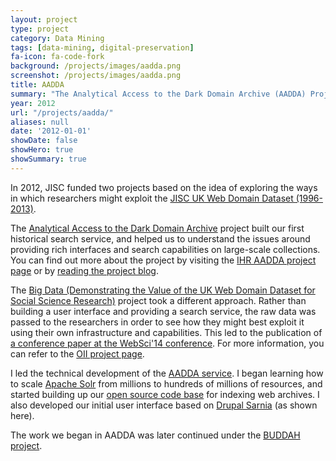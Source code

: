 ```yaml
---
layout: project
type: project
category: Data Mining
tags: [data-mining, digital-preservation]
fa-icon: fa-code-fork
background: /projects/images/aadda.png
screenshot: /projects/images/aadda.png
title: AADDA
summary: "The Analytical Access to the Dark Domain Archive (AADDA) Project."
year: 2012
url: "/projects/aadda/"
aliases: null
date: '2012-01-01'
showDate: false
showHero: true
showSummary: true
---
```


In 2012, JISC funded two projects based on the idea of exploring the ways in which researchers might exploit the [JISC UK Web Domain Dataset (1996-2013)][2].

The [Analytical Access to the Dark Domain Archive][1] project built our first historical search service, and helped us to understand the issues around providing rich interfaces and search capabilities on large-scale collections. You can find out more about the project by visiting the [IHR AADDA project page][4] or by [reading the project blog][5].

The [Big Data (Demonstrating the Value of the UK Web Domain Dataset for Social Science Research)][3] project took a different approach. Rather than building a user interface and providing a search service, the raw data was passed to the researchers in order to see how they might best exploit it using their own infrastructure and capabilities. This led to the publication of [a conference paper at the WebSci'14 conference][7]. For more information, you can refer to the [OII project page][6].

I led the technical development of the [AADDA service][9]. I began learning how to scale [Apache Solr][10] from millions to hundreds of millions of resources, and started building up our [open source code base](/projects/webarchive-discovery/) for indexing web archives. I also developed our initial user interface based on [Drupal Sarnia][8] (as shown here).

The work we began in AADDA was later continued under the [BUDDAH project](/projects/buddah/).

[1]: http://www.webarchive.org.uk/wayback/archive/20140614000820/http://www.jisc.ac.uk/whatwedo/programmes/preservation/AADDA.aspx
[2]: http://data.webarchive.org.uk/opendata/ukwa.ds.2/
[3]: http://www.webarchive.org.uk/wayback/archive/20140614062452/http://www.jisc.ac.uk/whatwedo/programmes/preservation/BigData.aspx
[4]: http://www.history.ac.uk/projects/digital/AADDA
[5]: http://domaindarkarchive.blogspot.co.uk/
[6]: http://www.oii.ox.ac.uk/research/projects/?id=88
[7]: http://arxiv.org/abs/1405.2856
[8]: https://www.drupal.org/project/sarnia
[9]: http://www.webarchive.org.uk/aadda-discovery/
[10]: http://lucene.apache.org/solr/
